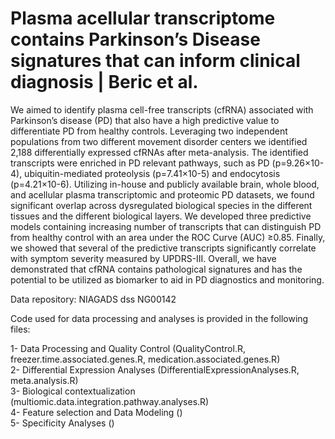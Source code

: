 # Plasma acellular transcriptome contains Parkinson’s Disease signatures that can inform clinical diagnosis | Beric et al.
We aimed to identify plasma cell-free transcripts (cfRNA) associated with Parkinson’s disease (PD) that also have a high predictive value to differentiate PD from healthy controls. Leveraging two independent populations from two different movement disorder centers we identified 2,188 differentially expressed cfRNAs after meta-analysis. The identified transcripts were enriched in PD relevant pathways, such as PD (p=9.26×10-4), ubiquitin-mediated proteolysis (p=7.41×10-5) and endocytosis (p=4.21×10-6). Utilizing in-house and publicly available brain, whole blood, and acellular plasma transcriptomic and proteomic PD datasets, we found significant overlap across dysregulated biological species in the different tissues and the different biological layers. We developed three predictive models containing increasing number of transcripts that can distinguish PD from healthy control with an area under the ROC Curve (AUC) ≥0.85. Finally, we showed that several of the predictive transcripts significantly correlate with symptom severity measured by UPDRS-III. Overall, we have demonstrated that cfRNA contains pathological signatures and has the potential to be utilized as biomarker to aid in PD diagnostics and monitoring.

Data repository: NIAGADS dss NG00142

Code used for data processing and analyses is provided in the following files:

1- Data Processing and Quality Control (QualityControl.R, freezer.time.associated.genes.R, medication.associated.genes.R) \
2- Differential Expression Analyses (DifferentialExpressionAnalyses.R, meta.analysis.R) \
3- Biological contextualization (multiomic.data.integration.pathway.analyses.R) \
4- Feature selection and Data Modeling () \
5- Specificity Analyses ()
